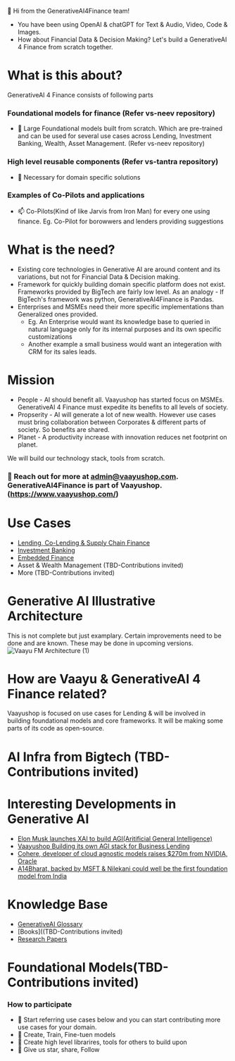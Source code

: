 👋 Hi from the GenerativeAI4Finance team!

- You have been using OpenAI & chatGPT for Text & Audio, Video, Code & Images.
- How about Financial Data & Decision Making? Let's build a GenerativeAI 4 Finance from scratch together.

# What is this about?
GenerativeAI 4 Finance consists of following parts

### Foundational models for finance (Refer vs-neev repository)
- 🌱 Large Foundational models built from scratch. Which are pre-trained and can be used for several use cases across Lending, Investment Banking, Wealth, Asset Management. 
   (Refer vs-neev repository)
### High level reusable components (Refer vs-tantra repository)
- 💞️ Necessary for domain specific solutions 
### Examples of Co-Pilots and applications
- 📫 Co-Pilots(Kind of like Jarvis from Iron Man) for every one using finance. Eg. Co-Pilot for borowwers and lenders providing suggestions 

# What is the need?
- Existing core technologies in Generative AI are around content and its variations, but not for Financial Data & Decision making.
- Framework for quickly building domain specific platform does not exist. Frameworks provided by BigTech are fairly low level. As an analogy - If BigTech's framework was python, GenerativeAI4Finance is Pandas.
- Enterprises and MSMEs need their more specific implementations than Generalized ones provided.
  -  Eg. An Enterprise would want its knowledge base to queried in natural language only for its internal purposes and its own specific customizations
  -  Another example a small business would want an integeration with CRM for its sales leads.
  
# Mission
- People - AI should benefit all. Vaayushop has started focus on MSMEs. GenerativeAI 4 Finance must expedite its benefits to all levels of society.
- Propserity - AI will generate a lot of new wealth. However use cases must bring collaboration between Corporates & different parts of society. So benefits are shared.
- Planet - A productivity increase with innovation reduces net footprint on planet.

We will build our technology stack, tools from scratch.
### 👀 Reach out for more at admin@vaayushop.com. GenerativeAI4Finance is part of Vaayushop. (https://www.vaayushop.com/)

# Use Cases
- [Lending, Co-Lending & Supply Chain Finance](https://github.com/GenerativeAI4Finance/GenerativeAI4Finance/wiki/Lending-&-Co%E2%80%90Lending-Use-Cases-for-GenerativeAI-4-Finance)
- [Investment Banking](https://github.com/GenerativeAI4Finance/GenerativeAI4Finance/wiki/Investment-Banking-Use-Cases-for-Generative-AI-4-Finance)
- [Embedded Finance](https://github.com/GenerativeAI4Finance/GenerativeAI4Finance/wiki/Lending-&-Co%E2%80%90Lending-Use-Cases-for-GenerativeAI-4-Finance)
- Asset & Wealth Management (TBD-Contributions invited)
- More (TBD-Contributions invited)

# Generative AI Illustrative Architecture
  This is not complete but just examplary. Certain improvements need to be done and are known.
  These may be done in upcoming versions.  
  ![Vaayu FM   Architecture (1)](https://github.com/atulmehra/GenerativeAI4Finance/assets/65443697/24e162dd-86ce-49d2-b8f3-fb49ad70bf88)
  
# How are Vaayu & GenerativeAI 4 Finance related?
Vaayushop is focused on use cases for Lending & will be involved in building foundational models and core frameworks.
It will be making some parts of its code as open-source.

# AI Infra from Bigtech (TBD-Contributions invited)

# Interesting Developments in Generative AI
  - [Elon Musk launches XAI to build AGI(Aritificial General Intelligence) ](https://x.ai/)
  - [Vaayushop Building its own AGI stack for Business Lending ](https://www.vaayushop.com/)
  - [Cohere, developer of cloud agnostic models raises $270m from NVIDIA, Oracle](https://www.reuters.com/technology/ai-startup-cohere-raises-270-mln-nvidia-backed-funding-round-2023-06-08/)
  - [A14Bharat, backed by MSFT & Nilekani could well be the first foundation model from India](https://ai4bharat.iitm.ac.in/)

# Knowledge Base
- [GenerativeAI Glossary](https://github.com/GenerativeAI4Finance/GenerativeAI4Finance/wiki/GenerativeAI-Glossary)
- [Books]((TBD-Contributions invited)
- [Research Papers](https://github.com/GenerativeAI4Finance/GenerativeAI4Finance/wiki/Generative-AI-4-Finance-%E2%80%90-Research-Papers)

# Foundational Models(TBD-Contributions invited)

### How to participate
- 👀 Start referring use cases below and you can start contributing more use cases for your domain.
- 🌱 Create, Train, Fine-tuen models
- 🌱 Create high level librarires, tools for others to build upon
- 💞️ Give us star, share, Follow

<!---
GenerativeAI4Finance/GenerativeAI4Finance is a ✨ special ✨ repository because its `README.md` (this file) appears on your GitHub profile.
You can click the Preview link to take a look at your changes.
--->
